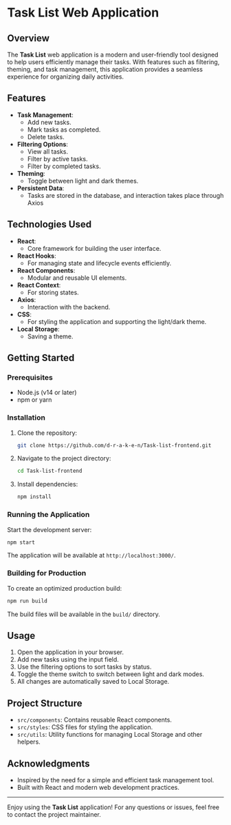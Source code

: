 # Task List Web Application

## Overview

The **Task List** web application is a modern and user-friendly tool designed to help users efficiently manage their tasks. With features such as filtering, theming, and task management, this application provides a seamless experience for organizing daily activities.

## Features

- **Task Management**:
  - Add new tasks.
  - Mark tasks as completed.
  - Delete tasks.
- **Filtering Options**:
  - View all tasks.
  - Filter by active tasks.
  - Filter by completed tasks.
- **Theming**:
  - Toggle between light and dark themes.
- **Persistent Data**:
  - Tasks are stored in the database, and interaction takes place through Axios

## Technologies Used

- **React**:
  - Core framework for building the user interface.
- **React Hooks**:
  - For managing state and lifecycle events efficiently.
- **React Components**:
  - Modular and reusable UI elements.
- **React Context**:
  - For storing states.
- **Axios**:
  - Interaction with the backend.
- **CSS**:
  - For styling the application and supporting the light/dark theme.
- **Local Storage**:
  - Saving a theme.

## Getting Started

### Prerequisites

- Node.js (v14 or later)
- npm or yarn

### Installation

1. Clone the repository:
   ```bash
   git clone https://github.com/d-r-a-k-e-n/Task-list-frontend.git
   ```
2. Navigate to the project directory:
   ```bash
   cd Task-list-frontend
   ```
3. Install dependencies:
   ```bash
   npm install
   ```

### Running the Application

Start the development server:

```bash
npm start
```

The application will be available at `http://localhost:3000/`.

### Building for Production

To create an optimized production build:

```bash
npm run build
```

The build files will be available in the `build/` directory.

## Usage

1. Open the application in your browser.
2. Add new tasks using the input field.
3. Use the filtering options to sort tasks by status.
4. Toggle the theme switch to switch between light and dark modes.
5. All changes are automatically saved to Local Storage.

## Project Structure

- `src/components`: Contains reusable React components.
- `src/styles`: CSS files for styling the application.
- `src/utils`: Utility functions for managing Local Storage and other helpers.

## Acknowledgments

- Inspired by the need for a simple and efficient task management tool.
- Built with React and modern web development practices.

---

Enjoy using the **Task List** application! For any questions or issues, feel free to contact the project maintainer.
